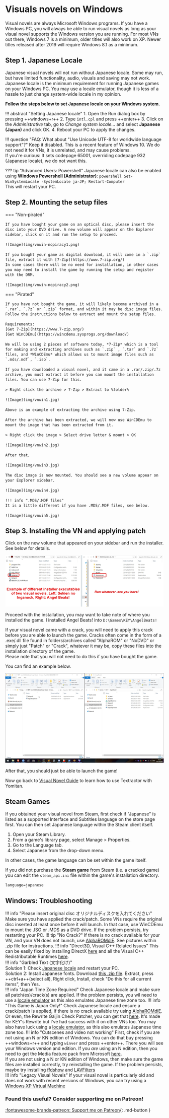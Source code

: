 # Visuals novels on Windows

Visual novels are always Microsoft Windows programs. If you have a Windows PC, you will always be able to run visual novels as long as your visual novel supports the Windows version you are running. For most VNs out there, Windows 7 is a minimum, older titles will also work on XP. Newer titles released after 2019 will require Windows 8.1 as a minimum.  

## Step 1. Japanese Locale

Japanese visual novels will not run without Japanese locale. Some may run, but have limited functionality, audio, visuals and saving may not work. Japanese locale is the minimum requirement for running Japanese games on your Windows PC. You may use a locale emulator, though it is less of a hassle to just change system-wide locale in my opinion.  

**Follow the steps below to set Japanese locale on your Windows system.**  

!!! abstract "Setting Japanese locale"
	1. Open the Run dialog box by pressing ++windows+r++
	2. Type `intl.cpl` and press ++enter++
	3. Click on the *Administrative* tab, go to *Change system locale...* and select **Japanese (Japan)** and click OK.	
	4. Reboot your PC to apply the changes.

!!! question "FAQ: What about "Use Unicode UTF-8 for worldwide language support"?"
	Keep it disabled. This is a recent feature of Windows 10. We do not need it for VNs, it is unrelated, and may cause problems.   
	If you're curious: It sets codepage 65001, overriding codepage 932 (Japanese locale), we do not want this.  

??? tip "Advanced Users: Powershell"
	Japanese locale can also be enabled using **Windows Powershell (Administrator)**:
	```powershell
	Set-WinSystemLocale -SystemLocale ja-JP; Restart-Computer
	```  
	This will restart your PC.

## Step 2. Mounting the setup files  

=== "Non-pirated"

	If you have bought your game on an optical disc, please insert the disc into your DVD drive. A new volume will appear on the Explorer sidebar, click on it and run the setup to proceed.  

	![Image](img/vnwin-nopiracy1.png)

	If you bought your game as digital download, it will come in a `.zip` file, extract it with [7-Zip](https://www.7-zip.org/)  
	In some cases there will be no need for installation, in other cases you may need to install the game by running the setup and register with the DRM.  

	![Image](img/vnwin-nopiracy2.png)  

=== "Pirated"

	If you have not bought the game, it will likely become archived in a `.rar`, `.7z` or `.zip` format, and within it may be disc image files. Follow the instructions below to extract and mount the setup files.

	Requirements:  
	[Get 7-Zip](https://www.7-zip.org/)  
	[Get WinCDEmu](https://wincdemu.sysprogs.org/download/)  

	We will be using 2 pieces of software today, *7-Zip* which is a tool for making and extracting archives such as `.zip` , `.tar` and `.7z` files, and *WinCDEmu* which allows us to mount image files such as `.mds/.mdf`, `.iso`.  
	
	If you have downloaded a visual novel, and it came in a .rar/.zip/.7z archive, you must extract it before you can mount the installation files. You can use 7-Zip for this. 

	> Right click the archive > 7-Zip > Extract to %folder%

	![Image](img/vnwin1.jpg)

	Above is an example of extracting the archive using 7-Zip.  

	After the archive has been extracted, we will now use WinCDEmu to mount the image that has been extracted from it.  

	> Right click the image > Select drive letter & mount > OK

	![Image](img/vnwin2.jpg)  

	After that,

	![Image](img/vnwin3.jpg)  

	The disc image is now mounted. You should see a new volume appear on your Explorer sidebar.

	![Image](img/vnwin4.jpg)  

	!!! info ".MDS/.MDF files"
	It is a little different if you have .MDS/.MDF files, see below.  

	![Image](img/vnwin5.jpg)

## Step 3. Installing the VN and applying patch

Click on the new volume that appeared on your sidebar and run the installer. See below for details.  

![Image](img/vnwin6.jpg)  

Proceed with the installation, you may want to take note of where you installed the game. I installed Angel Beats! into `D:\Games\KEY\AngelBeats!`


If your visual novel came with a crack, you will need to apply this crack before you are able to launch the game. Cracks often come in the form of a .exe/.dll file found in folders/archives called "AlphaROM" or  "NoDVD" or simply just "Patch" or "Crack", whatever it may be, copy these files into the installation directory of the game.  
Please note that you will not need to do this if you have bought the game.  

You can find an example below.  

![Image](img/vnwin7.gif)  

After that, you should just be able to launch the game! 

Now go back to [Visual Novel Guide](https://learnjapanese.moe/vn/#playing-visual-novels-to-learn-japanese) to learn how to use Textractor with Yomitan.

## Steam Games

If you obtained your visual novel from Steam, first check if "Japanese" is listed as a supported Interface and Subtitles language on the store page first. You can then set Japanese language within the Steam client itself.  

1. Open your Steam Library.
2. From a game's library page, select Manage > Properties.
3. Go to the Language tab.
3. Select Japanese from the drop-down menu.

In other cases, the game language can be set within the game itself.  

If you did not purchase the **Steam game** from Steam (i.e. a cracked game) you can edit the `steam_api.ini` file within the game's installation directory.  
```txt
language=japanese
```

## Windows: Troubleshooting

!!! info "Please insert original disc オリジナルディスクを入れてください"
	Make sure you have applied the crack/patch. Some VNs require the original disc inserted at least once before it will launch. In that case, use WinCDEmu to mount the .ISO or .MDS as a DVD drive. If the problem persists, try restarting your PC.
!!! tip "No Crack?"
	If there is no crack available for your VN, and your VN does not launch, use [AlphaROMdiE](https://cdn.discordapp.com/attachments/813105334763126814/813105570567159898/AlphaROMdiE-Build20140214.zip). See pictures within .zip file for instructions.
!!! info "Direct3D, Visual C++ Related Issues" 
	This can be easily fixed by installing DirectX [here](https://www.microsoft.com/en-us/Download/confirmation.aspx?id=35) and all the Visual C++ Redistributable Runtimes [here](https://www.techpowerup.com/download/visual-c-redistributable-runtime-package-all-in-one/).  
!!! info "Garbled Text (文字化け)"  
	Solution 1: Check [Japanese locale](#step-1-setting-japanese-locale) and restart your PC.  
	Solution 2: Install Japanese fonts. Download [this .zip file](https://drive.google.com/file/d/1OiBgAmt3vPRu08gPpxFfzrtDgarBGszK/view?usp=drivesdk). Extract, press ++ctrl+a++(select all), Right click, Install, check "Do this for all current items", then Yes.  
!!! info "Japan Time Zone Required"
	Check Japanese locale and make sure all patch(es)/crack(s) are applied. If the problem persists, you wil need to use a [locale emulator](https://xupefei.github.io/Locale-Emulator/) as this also emulates Japanese time zone too.
!!! info "This Game is Japan Only!"
	Check Japanese locale and ensure a crack/patch is applied, if there is no crack available try using [AlphaROMdiE](https://cdn.discordapp.com/attachments/813105334763126814/813105570567159898/AlphaROMdiE-Build20140214.zip). Or even, the Rewrite Gaijin Check Patcher, you can get that [here](https://cdn.discordapp.com/attachments/813105334763126814/825474730797563914/Rewrite_Oka-ken_Gaijin-check_Patcher.exe). It's made for KEY's Rewrite but I've had success with it on other VNs too. You may also have luck using a [locale emulator](https://xupefei.github.io/Locale-Emulator/), as this also emulates Japanese time zone too.
!!! info "Cutscenes and video not working"
	First, check if you are not using an N or KN edition of Windows. You can do that buy pressing ++windows+r++ and typing `winver` and press ++enter++. There you will see your Windows version and edition. If you *are* using an N edition, then you need to get the Media feature pack from Microsoft [here](https://www.microsoft.com/en-gb/download/details.aspx?id=48231).   
	If you are not using a N or KN edition of Windows, then make sure the game files are installed correctly, try reinstalling the game. If the problem persists, maybe try installing [ffdshow](https://sourceforge.net/projects/ffdshow-tryout/files/SVN%20builds%20by%20clsid/generic%20builds/ffdshow_rev4532_20140717_clsid.exe/download) and [LAVFilters](https://github.com/Nevcairiel/LAVFilters/releases/download/0.74.1/LAVFilters-0.74.1-Installer.exe)  
!!! info "Legacy Visual Novels"
	If your visual novel is particularly old and does not work with recent versions of Windows, you can try using a [Windows XP Virtual Machine](/vn-winxp)  

<h3>Found this useful? Consider supporting me on Patreon!</h3>   

[:fontawesome-brands-patreon: Support me on Patreon](https://www.patreon.com/shoui){: .md-button }